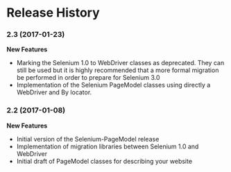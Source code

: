 Release History
===============


### 2.3 (2017-01-23)

**New Features**

- Marking the Selenium 1.0 to WebDriver classes as deprecated. They can still be used but it is highly recommended that a more formal migration be performed in order to prepare for Selenium 3.0
- Implementation of the Selenium PageModel classes using directly a WebDriver and By locator.

### 2.2 (2017-01-08)

**New Features**

- Initial version of the  Selenium-PageModel release
- Implementation of migration libraries between Selenium 1.0 and WebDriver
- Initial draft of PageModel classes for describing your website
